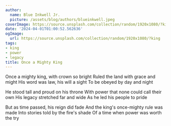 ```yaml
---
author:
  name: Blue Inkwell Jr.
  picture: /assets/blog/authors/blueinkwell.jpeg
coverImage: https://source.unsplash.com/collection/random/1920x1080/?king
date: '2024-04-01T01:00:52.562636'
ogImage:
  url: https://source.unsplash.com/collection/random/1920x1080/?king
tags:
- king
- power
- legacy
title: Once a Mighty King
---
```


Once a mighty king, with crown so bright
Ruled the land with grace and might
His word was law, his will a sight
To be obeyed by day and night

He stood tall and proud on his throne
With power that none could call their own
His legacy stretched far and wide
As he led his people to pride

But as time passed, his reign did fade
And the king's once-mighty rule was made
Into stories told by the fire's shade
Of a time when power was worth the try
